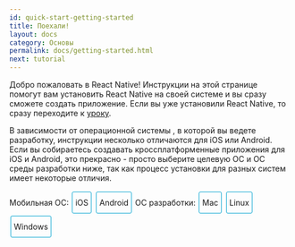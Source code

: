 ```yaml
---
id: quick-start-getting-started
title: Поехали!
layout: docs
category: Основы
permalink: docs/getting-started.html
next: tutorial
---
```


Добро пожаловать в React Native! Инструкции на этой странице помогут вам установить React Native на своей системе и вы сразу сможете создать приложение. Если вы уже установили React Native, то сразу переходите к [уроку](/react-native/docs/tutorial.html).

В зависимости от операционной системы , в которой вы ведете разработку, инструкции несколько отличаются для iOS или Android. Если вы собираетесь создавать кроссплатформенные приложения для iOS и Android, это прекрасно - просто выберите целевую ОС и ОС среды разработки ниже, так как процесс установки для разных систем имеет некоторые отличия.

<div class="toggler">
<style>
.toggler a {
  display: inline-block;
  padding: 10px 5px;
  margin: 2px;
  border: 1px solid #05A5D1;
  border-radius: 3px;
  text-decoration: none !important;
}
.display-os-mac .toggler .button-mac,
.display-os-linux .toggler .button-linux,
.display-os-windows .toggler .button-windows,
.display-platform-ios .toggler .button-ios,
.display-platform-android .toggler .button-android {
  background-color: #05A5D1;
  color: white;
}
block { display: none; }
.display-platform-ios.display-os-mac .ios.mac,
.display-platform-ios.display-os-linux .ios.linux,
.display-platform-ios.display-os-windows .ios.windows,
.display-platform-android.display-os-mac .android.mac,
.display-platform-android.display-os-linux .android.linux,
.display-platform-android.display-os-windows .android.windows {
  display: block;
}</style>
<span>Мобильная ОС:</span>
<a href="javascript:void(0);" class="button-ios" onclick="display('platform', 'ios')">iOS</a>
<a href="javascript:void(0);" class="button-android" onclick="display('platform', 'android')">Android</a>
<span>ОС разработки:</span>
<a href="javascript:void(0);" class="button-mac" onclick="display('os', 'mac')">Mac</a>
<a href="javascript:void(0);" class="button-linux" onclick="display('os', 'linux')">Linux</a>
<a href="javascript:void(0);" class="button-windows" onclick="display('os', 'windows')">Windows</a>
</div>

<!-- ######### LINUX AND WINDOWS for iOS ##################### -->

<block class="linux windows ios" />

## Не поддерживается

<div>К сожалению Apple позволяет производить разработку для iOS только на системах Mac. Если вы хотите разрабатывать мобильные приложения для iOS, но все еще не приобрели Mac, вы можете попробовать начать с инструкций для <a href="" onclick="display('platform', 'android')">Android</a>.</div>

<center><img src="img/react-native-sorry-not-supported.png" width="150"></img></center>

<!-- ######### MAC for iOS ##################### -->

<block class="mac ios android" />

## Установка зависимостей

<block class="mac ios" />

Вам понадобятся Node.js, Watchman, инструменты командной строки React Native и Xcode.

<block class="mac android" />

Вам понадобятся Node.js, Watchman, инструменты командной строки React Native и Android Studio.

<block class="mac ios android" />

### Node, Watchman

Мы рекомендуем устанавливать Node и Watchman используя [Homebrew](http://brew.sh/). После установки Homebrew выполните следующие команды в терминале:

```
brew install node
brew install watchman
```

> [Watchman](https://facebook.github.io/watchman) это инструмент Facebook для наблюдения за изменениями в файловой системе.
Рекомендуется установить его для лучшей производительности.

### Интерфейс командной строки React Native

Node.js поставляется с npm, который позволяет вам установить интерфейс командной строки React Native. Выполните следующие команды в терминале:

```
npm install -g react-native-cli
```

> Если вы видите ошибку *отказано в доступе*, попробуйте использовать sudo: `sudo npm install -g react-native-cli`.

> Если вы видите ошибку `Cannot find module 'npmlog'`, попробуйте установить npm следующим образом: `curl -0 -L http://npmjs.org/install.sh | sudo sh`.

<block class="mac ios" />

### Xcode

Проще всего установить Xcode из [Mac App Store](https://itunes.apple.com/us/app/xcode/id497799835?mt=12). Вместе с Xcode будет установлен симулятор iOS а также все необходимые иснтрументы для сборки вашего приложения iOS.

<block class="mac android" />

### Среда разработки Android

Настройка среды разработки может оказаться непростым делом если вы новичок в разработке для Android. Если вы уже знакомы с разработкой для Android, есть некоторые вещи, которые вам потребуется настроить. В любом случае внимательно выполните следующие шаги.

#### 1. Установите Android Studio

Скачайте и установите [Android Studio](https://developer.android.com/studio/install.html).

#### 2. Убедитесь что Android SDK установлен

По умолчанию Android Studio устанавливает версию `Android 7.0 (Nougat)`. Вы сможете убедиться что SDK установлен, выбрав "Configure" на последнем шаге процесса установки Android Studio или открыв "Preferences" из меню Android Studio, а затем выбрав `Appearance and Behavior` → `System Settings` → `Android SDK`.

![Менеджер Android Studio SDK](img/react-native-android-studio-configure-sdk.png)

Выберите "SDK Platforms" в менеджере SDK и вы должны уидеть галочку рядом с "Android 7.0 (Nougat)". Если это не так, поставьте галочку а затем нажмите "Apply".

![Менеджер Android Studio SDK](img/react-native-sdk-platforms.png)

> Если вам требуется поддержка более ранних версий Android, то можете установить дополнительные Android SDK на этом же экране.

#### 3. Настройка путей

Интерфейсу командной строки React Native необходима переменная среды `ANDROID_HOME`. Вы можете установить ее в терминале с помощью следующей команды:

```
export ANDROID_HOME=~/Library/Android/sdk
```

Чтобы не делать это вручную каждый раз, откройте терминал и создайте (или отредактируйте) файл `~/.bashrc` в вашем текстовом редакторе и добавьте следующие строки:

```
export ANDROID_HOME=~/Library/Android/sdk
export PATH=${PATH}:${ANDROID_HOME}/tools
```

Вторая строка добавит инструмент `android` в переменную пути, который пригодится на следующем шаге.

> Если вы не станавливали Android SDK с помощью Android Studio, убедитесь что вы экспортируете правильный путь для `ANDROID_HOME`. Если вы устанавливали Android SDK с помощью Homebrew, он будет расположен по пути `/usr/local/opt/android-sdk`.

#### 4. Установите виртуальное устройство Android

Android Studio должна была настроить виртуальное устройство Android в процессе установки, но часто случается так что Android Studio не устанавливает AVD (Android Virtual Device).

![Менеджер виртуального устройства Android Studio](img/react-native-tools-avd.png)

Чтобы увидеть список доступных AVD, запустите "AVD Manager" из Android Studio или выполниет в терминале следующую команду:

```
android avd
```
Если вам нужно новое виртуальное устройство, воспользуйтесь [Инструкцией Android Studio](https://developer.android.com/studio/run/managing-avds.html) для его создания.

> Если вы видите ошибку CPU/ABI "No system images installed for this target.", вернитесь в "SDK Manager" и выберите "Show Package Details" из "SDK Platforms". Вы сможете установить любой из недостающих образов, например "Google APIs Intel Atom (x86)".

<!-- ######### LINUX and WINDOWS for ANDROID ##################### -->

<block class="windows linux android" />

## Установка зависимостей

<block class="linux android" />

Вам потребуются Node.js, инструменты командной строки React Native и Android Studio.

### Node

Чтобы уствновить Node.js 4 или более новую версию, следуйте [инструкциям по установке для вашего дистрибутива Linux](https://nodejs.org/en/download/package-manager/)

<block class='windows android' />

Вам потребуются Node.js, инструменты командной строки React Native и Android Studio.

### Node

Рекомендуется устанавливать Node.js и Python2 с помощью [Chocolatey](https://chocolatey.org), популярного менеджера пакетов для Windows. Откройте командную строку с правами  Администратора и выполните следующую команду:

```
choco install nodejs.install
choco install python2
```

> Вы можете найти дополнительные варианты установки на [странице загрузки Node.js](https://nodejs.org/en/download/).

<block class="windows linux android" />

### Интерфейс командной строки React Native

Node поставляется с npm, который позволяет установить интерфейс командной строки React Native.

```
npm install -g react-native-cli
```

### Среда разработки Android

Настройка среды разработки может оказаться непростым делом если вы новичок в разработке для Android. Если вы уже знакомы с разработкой для Android, есть некоторые вещи, которые вам потребуется настроить. В любом случае внимательно выполните следующие шаги.

#### 1. Установка Android Studio

Загрузите и установите [Android Studio](https://developer.android.com/studio/install.html).

#### 2. Убедитесь что Android SDK установлен

По умолчанию Android Studio устанавливает версию `Android 7.0 (Nougat)`. Вы сможете убедиться что SDK установлен, выбрав "Configure" на последнем шаге процесса установки Android Studio или открыв "Preferences" из меню Android Studio, а затем выбрав `Appearance and Behavior` → `System Settings` → `Android SDK`.

![Менеджер Android Studio SDK](img/react-native-android-studio-configure-sdk-windows.png)

Выбрав "SDK Platforms" в Менеджере SDK вы должны увидеть синюю галочку рядом с "Android 7.0 (Nougat)". Если ее нет, выберите галочку и нажмите "Apply".

![Менеджер Android Studio SDK](img/react-native-sdk-platforms.png)

> Если вам требуется поддержка более ранних версий Android, то можете установить дополнительные Android SDK на этом же экране.

#### 3. Настройте пути

Интерфейсу командной строки React Native необходима переменная среды `ANDROID_HOME`.

<block class="linux android" />

Создайте или измените файл `~/.bashrc`, добавив в него следующие пару строк:

```
export ANDROID_HOME=~/Android/Sdk
export PATH=${PATH}:${ANDROID_HOME}/tools
```

Вторая строка добавит инструмент `android` в переменную пути, который пригодится на следующем шаге.

> Если вы не станавливали Android SDK с помощью Android Studio, убедитесь что вы экспортируете правильный путь для `ANDROID_HOME`.

<block class="windows android" />

Выберите `Control Panel` → `System and Security` → `System` → `Change settings` →
`Advanced System Settings` → `Environment variables` → `New` и укажите путь к вашему Android SDK.

![переменная среды](img/react-native-android-sdk-environment-variable-windows.png)

> Если вы не станавливали Android SDK с помощью Android Studio, убедитесь что вы экспортируете правильный путь для `ANDROID_HOME`.

Перезапустите командную строку чтобы применить новую переменную среды.

<block class="linux windows android" />

#### 4. Настройка виртуального устройства Android

Android Studio должна была настроить виртуальное устройство Android в процессе установки, но часто случается так что Android Studio не устанавливает AVD (Android Virtual Device).

![Менеджер виртуального устройства Android Studio](img/react-native-tools-avd.png)

Чтобы увидеть список доступных AVD, запустите "AVD Manager" из Android Studio или выполниет в терминале следующую команду:

```
android avd
```

Если вам нужно новое виртуальное устройство, воспользуйтесь [Инструкцией Android Studio](https://developer.android.com/studio/run/managing-avds.html) для его создания.

> Если вы видите ошибку CPU/ABI "No system images installed for this target.", вернитесь в "SDK Manager" и выберите "Show Package Details" из "SDK Platforms". Вы сможете установить любой из недостающих образов, например "Google APIs Intel Atom (x86)".

<block class="linux android" />

### Watchman (необязательно)

Следуйте [инструкции по установке Watchman](https://facebook.github.io/watchman/docs/install.html#build-install) чтобы скомпилировать и установить Watchman из исходного кода.

> [Watchman](https://facebook.github.io/watchman/docs/install.html) это инструмент Facebook для наблюдения за изменениями в файловой системе. Рекомендуется установить его для максимальной производительности, но этот шаг можно пропустить если у вас возникнут серьезные сложности при установке.

<block class="mac ios android" />

## Проверка установки React Native

<block class="mac ios" />

С помощью интерфейса командной строки React Native создайте новый проект React Native под названием "AwesomeProject", а затем выполните `react-native run-ios` в созданной папке.

```
react-native init AwesomeProject
cd AwesomeProject
react-native run-ios
```

Вскоре вы должны увидеть свое приложение в симуляторе iOS.

`react-native run-ios` это только один из способов запустить ваше мобильное приложение. Вы также можете запустить его непосредственно из Xcode или Nuclide.

<block class="mac android" />

С помощью интерфейса командной строки React Native создайте новый проект React Native под названием "AwesomeProject", а затем выполните `react-native run-android` в созданной папке.

```
react-native init AwesomeProject
cd AwesomeProject
react-native run-android
```

Вскоре вы увидите приложение, запущенное в эмуляторе Android. `react-native run-android`  это только один из нескольких способой запустить ваше мобильное приложение. Вы также можете запустить его непосредственно из Android Studio или Nuclide.

<block class="mac ios android" />

### Внесение изменений в код вашего мобильного приложения

После того как вы смогли запустить мобильное приложение, можно попробовать внести изменения в его код.

<block class="mac ios" />

- Откройте `index.ios.js` в текстовом редакторе и измените какие-то строки кода.
- Чтобы изменения отобразились в симуляторе iOS, нажмите `Command⌘ + R` и мобильное приложение обновится!

<block class="mac android" />

- Откройте `index.android.js` в текстовом редакторе и измените какие-то строки кода.
- Дважды нажмите клавишу `R` или выберите `Reload` из Меню Разработчика (Developer Menu) для того чтобы внесенные изменения отобразились в эмуляторе Android!

<block class="mac ios android" />

### Готово!

Поздравляем! Вы успешно запустили и изменили мобильное приложение React Native.

<center><img src="img/react-native-congratulations.png" width="150"></img></center>

<block class="windows linux android" />

## Проверка установки React Native

Для создания проекта "AwesomeProject" используйте командную строку React Native, затем выполните `react-native run-android` в созданной папке.

```
react-native init AwesomeProject
cd AwesomeProject
react-native run-android
```

Если все было сделано верно, вы должны в скором времени увидеть ваше приложение в эмуляторе Android.

> Иногда случается так что упаковщик не запускается автоматически при выполнении
`react-native run-android`. В этом случае вы можете запустить его вручную: `react-native start`.

<block class="windows android" />

> Если, работая в ОС Windows, вы видите ошибку `ERROR  Watcher took too long to load` попробуйте увеличить значение timeout в [этом файле](https://github.com/facebook/react-native/blob/5fa33f3d07f8595a188f6fe04d6168a6ede1e721/packager/react-packager/src/DependencyResolver/FileWatcher/index.js#L16) (он находится в папке `node_modules/react-native/` вашего проекта).

<block class="windows linux android" />

### Внесение изменений в код вашего мобильного приложения

После того как вы смогли запустить мобильное приложение, можно попробовать внести изменения в его код.

- Откройте файл `index.android.js` в текстовом редакторе и измените что-нибудь в нем.
- Дважды нажмите клавишу `R` или выберите `Reload` в Меню Разработчика (Developer Menu) чтобы увидеть изменения на экране эмулятора!

### Готово!

Поздравляем! Вы успешно запустили и изменили мобильное приложение React Native.

<center><img src="img/react-native-congratulations.png" width="150"></img></center>

<block class="mac windows linux ios android" />

## Что дальше?

- Если вы хотите добавить код React Native к существующему приложению, изучите [руководство по интеграции](docs/integration-with-existing-apps.html).

- Если у вас возникли сложности, вы можете найти ответ в разделе [решения проблем](docs/troubleshooting.html#content).

- Если вы хотите узнать больше про React Native, переходите к [уроку](docs/tutorial.html).

<script>
// Convert <div>...<span><block /></span>...</div>
// Into <div>...<block />...</div>
var blocks = document.getElementsByTagName('block');
for (var i = 0; i < blocks.length; ++i) {
  var block = blocks[i];
  var span = blocks[i].parentNode;
  var container = span.parentNode;
  container.insertBefore(block, span);
  container.removeChild(span);
}
// Convert <div>...<block />content<block />...</div>
// Into <div>...<block>content</block><block />...</div>
blocks = document.getElementsByTagName('block');
for (var i = 0; i < blocks.length; ++i) {
  var block = blocks[i];
  while (block.nextSibling && block.nextSibling.tagName !== 'BLOCK') {
    block.appendChild(block.nextSibling);
  }
}
function display(type, value) {
  var container = document.getElementsByTagName('block')[0].parentNode;
  container.className = 'display-' + type + '-' + value + ' ' +
    container.className.replace(RegExp('display-' + type + '-[a-z]+ ?'), '');
}

// If we are coming to the page with a hash in it (i.e. from a search, for example), try to get
// us as close as possible to the correct platform and dev os using the hashtag and block walk up.
var foundHash = false;
if (window.location.hash !== '' && window.location.hash !== 'content') { // content is default
  var hashLinks = document.querySelectorAll('a.hash-link');
  for (var i = 0; i < hashLinks.length && !foundHash; ++i) {
    if (hashLinks[i].hash === window.location.hash) {
      var parent = hashLinks[i].parentElement;
      while (parent) {
        if (parent.tagName === 'BLOCK') {
          var devOS = null;
          var targetPlatform = null;
          // Could be more than one target os and dev platform, but just choose some sort of order
          // of priority here.

          // Dev OS
          if (parent.className.indexOf('mac') > -1) {
            devOS = 'mac';
          } else if (parent.className.indexOf('linux') > -1) {
            devOS = 'linux';
          } else if (parent.className.indexOf('windows') > -1) {
            devOS = 'windows';
          } else {
            break; // assume we don't have anything.
          }

          // Target Platform
          if (parent.className.indexOf('ios') > -1) {
            targetPlatform = 'ios';
          } else if (parent.className.indexOf('android') > -1) {
            targetPlatform = 'android';
          } else {
            break; // assume we don't have anything.
          }
          // We would have broken out if both targetPlatform and devOS hadn't been filled.
          display('os', devOS);
          display('platform', targetPlatform);      
          foundHash = true;
          break;
        }
        parent = parent.parentElement;
      }
    }
  }
}
// Do the default if there is no matching hash
if (!foundHash) {
  var isMac = navigator.platform === 'MacIntel';
  var isWindows = navigator.platform === 'Win32';
  display('os', isMac ? 'mac' : (isWindows ? 'windows' : 'linux'));
  display('platform', isMac ? 'ios' : 'android');
}
</script>

